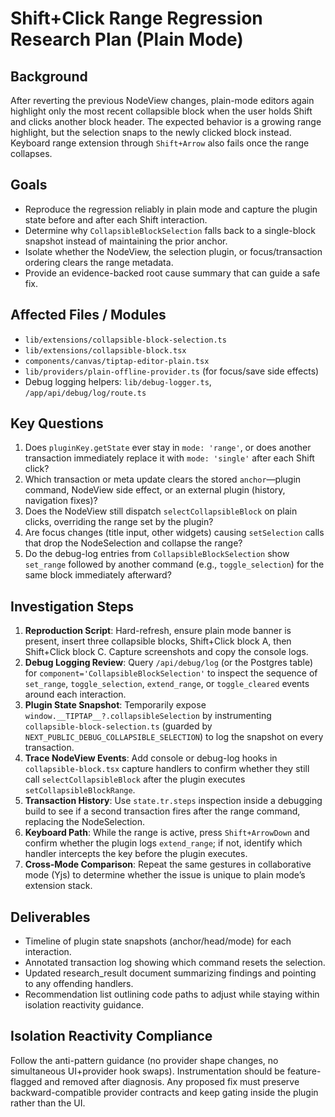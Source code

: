 # Shift+Click Range Regression Research Plan (Plain Mode)

## Background
After reverting the previous NodeView changes, plain-mode editors again highlight only the most recent collapsible block when the user holds Shift and clicks another block header. The expected behavior is a growing range highlight, but the selection snaps to the newly clicked block instead. Keyboard range extension through `Shift+Arrow` also fails once the range collapses.

## Goals
- Reproduce the regression reliably in plain mode and capture the plugin state before and after each Shift interaction.
- Determine why `CollapsibleBlockSelection` falls back to a single-block snapshot instead of maintaining the prior anchor.
- Isolate whether the NodeView, the selection plugin, or focus/transaction ordering clears the range metadata.
- Provide an evidence-backed root cause summary that can guide a safe fix.

## Affected Files / Modules
- `lib/extensions/collapsible-block-selection.ts`
- `lib/extensions/collapsible-block.tsx`
- `components/canvas/tiptap-editor-plain.tsx`
- `lib/providers/plain-offline-provider.ts` (for focus/save side effects)
- Debug logging helpers: `lib/debug-logger.ts`, `/app/api/debug/log/route.ts`

## Key Questions
1. Does `pluginKey.getState` ever stay in `mode: 'range'`, or does another transaction immediately replace it with `mode: 'single'` after each Shift click?
2. Which transaction or meta update clears the stored `anchor`—plugin command, NodeView side effect, or an external plugin (history, navigation fixes)?
3. Does the NodeView still dispatch `selectCollapsibleBlock` on plain clicks, overriding the range set by the plugin?
4. Are focus changes (title input, other widgets) causing `setSelection` calls that drop the NodeSelection and collapse the range?
5. Do the debug-log entries from `CollapsibleBlockSelection` show `set_range` followed by another command (e.g., `toggle_selection`) for the same block immediately afterward?

## Investigation Steps
1. **Reproduction Script**: Hard-refresh, ensure plain mode banner is present, insert three collapsible blocks, Shift+Click block A, then Shift+Click block C. Capture screenshots and copy the console logs.
2. **Debug Logging Review**: Query `/api/debug/log` (or the Postgres table) for `component='CollapsibleBlockSelection'` to inspect the sequence of `set_range`, `toggle_selection`, `extend_range`, or `toggle_cleared` events around each interaction.
3. **Plugin State Snapshot**: Temporarily expose `window.__TIPTAP__?.collapsibleSelection` by instrumenting `collapsible-block-selection.ts` (guarded by `NEXT_PUBLIC_DEBUG_COLLAPSIBLE_SELECTION`) to log the snapshot on every transaction.
4. **Trace NodeView Events**: Add console or debug-log hooks in `collapsible-block.tsx` capture handlers to confirm whether they still call `selectCollapsibleBlock` after the plugin executes `setCollapsibleBlockRange`.
5. **Transaction History**: Use `state.tr.steps` inspection inside a debugging build to see if a second transaction fires after the range command, replacing the NodeSelection.
6. **Keyboard Path**: While the range is active, press `Shift+ArrowDown` and confirm whether the plugin logs `extend_range`; if not, identify which handler intercepts the key before the plugin executes.
7. **Cross-Mode Comparison**: Repeat the same gestures in collaborative mode (Yjs) to determine whether the issue is unique to plain mode’s extension stack.

## Deliverables
- Timeline of plugin state snapshots (anchor/head/mode) for each interaction.
- Annotated transaction log showing which command resets the selection.
- Updated research_result document summarizing findings and pointing to any offending handlers.
- Recommendation list outlining code paths to adjust while staying within isolation reactivity guidance.

## Isolation Reactivity Compliance
Follow the anti-pattern guidance (no provider shape changes, no simultaneous UI+provider hook swaps). Instrumentation should be feature-flagged and removed after diagnosis. Any proposed fix must preserve backward-compatible provider contracts and keep gating inside the plugin rather than the UI.
